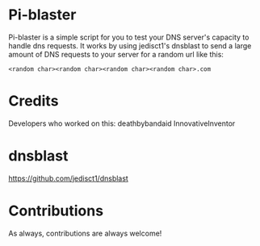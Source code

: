 # Pi-blaster
Pi-blaster is a simple script for you to test your DNS server's capacity to handle dns requests. 
It works by using jedisct1's dnsblast to send a large amount of DNS requests to your server for a random url like this:

`<random char><random char><random char><random char>.com`

# Credits
Developers who worked on this:
deathbybandaid
InnovativeInventor

# dnsblast
https://github.com/jedisct1/dnsblast

# Contributions
As always, contributions are always welcome!
